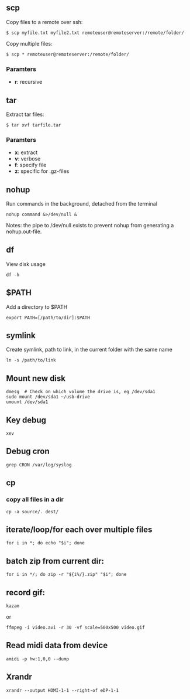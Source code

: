 ## scp

Copy files to a remote over ssh:

```console
$ scp myfile.txt myfile2.txt remoteuser@remoteserver:/remote/folder/
```

Copy multiple files:

```console
$ scp * remoteuser@remoteserver:/remote/folder/
```

### Paramters

- **r**: recursive

## tar

Extract tar files:


```console
$ tar xvf tarfile.tar
```

### Paramters

- **x**: extract
- **v**: verbose
- **f**: specify file
- **z**: specific for .gz-files

## nohup

Run commands in the background, detached from the terminal

```console
nohup command &>/dev/null &
```

Notes: the pipe to /dev/null exists to prevent nohup from generating a nohup.out-file.


## df

View disk usage

```console
df -h
```

## $PATH

Add a directory to $PATH
```console
export PATH=[/path/to/dir]:$PATH
```

## symlink

Create symlink, path to link, in the current folder with the same name
```console
ln -s /path/to/link
```

## Mount new disk
```console
dmesg  # Check on which volume the drive is, eg /dev/sda1
sudo mount /dev/sda1 ~/usb-drive
umount /dev/sda1
```

## Key debug
```console
xev
```

## Debug cron

```console
grep CRON /var/log/syslog
```
## cp

### copy all files in a dir
```console
cp -a source/. dest/
```

## iterate/loop/for each over multiple files
```console
for i in *; do echo "$i"; done
```

## batch zip from current dir:
```console
for i in */; do zip -r "${i%/}.zip" "$i"; done
```

## record gif:
```console
kazam
```
or
```console
ffmpeg -i video.avi -r 30 -vf scale=500x500 video.gif
```

## Read midi data from device
```console
amidi -p hw:1,0,0 --dump
```

## Xrandr
```console
xrandr --output HDMI-1-1 --right-of eDP-1-1
```
